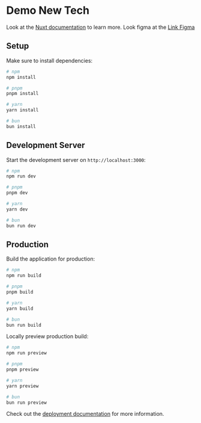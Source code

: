 # Demo New Tech

Look at the [Nuxt documentation](https://nuxt.com/docs/getting-started/introduction) to learn more.
Look figma at the [Link Figma](https://www.figma.com/design/FjhBXuO6b3Ti4Odc4GBI2k/Newtech-UI-Test?node-id=1-1660&t=m7uwth6gwiSCOZmr-0)
## Setup

Make sure to install dependencies:

```bash
# npm
npm install

# pnpm
pnpm install

# yarn
yarn install

# bun
bun install
```

## Development Server

Start the development server on `http://localhost:3000`:

```bash
# npm
npm run dev

# pnpm
pnpm dev

# yarn
yarn dev

# bun
bun run dev
```

## Production

Build the application for production:

```bash
# npm
npm run build

# pnpm
pnpm build

# yarn
yarn build

# bun
bun run build
```

Locally preview production build:

```bash
# npm
npm run preview

# pnpm
pnpm preview

# yarn
yarn preview

# bun
bun run preview
```

Check out the [deployment documentation](https://nuxt.com/docs/getting-started/deployment) for more information.
